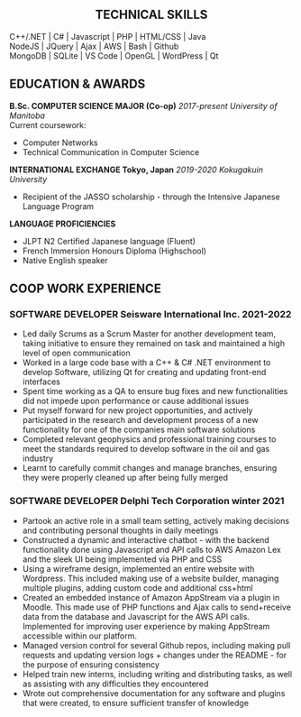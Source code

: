 ## <center> **TECHNICAL SKILLS**

C++/.NET | C# | Javascript | PHP | HTML/CSS | Java  
NodeJS | JQuery | Ajax | AWS | Bash | Github  
MongoDB | SQLite | VS Code | OpenGL | WordPress | Qt 

## **EDUCATION & AWARDS**   
**B.Sc. COMPUTER SCIENCE MAJOR (Co-op)**			  *2017-present
University of Manitoba*  
Current coursework: 
- Computer Networks
- Technical Communication in Computer Science
		     
**INTERNATIONAL EXCHANGE Tokyo, Japan**
*2019-2020 Kokugakuin University*  
- Recipient of the JASSO scholarship - through the Intensive 
Japanese Language Program

**LANGUAGE PROFICIENCIES**                                              
- JLPT N2 Certified Japanese language (Fluent)
- French Immersion Honours Diploma (Highschool)
- Native English speaker

## **COOP WORK EXPERIENCE** 
### **SOFTWARE DEVELOPER Seisware International Inc.		      2021-2022**
- Led daily Scrums as a Scrum Master for another development team, taking initiative to ensure they remained on task and maintained a high level of open communication
- Worked in a large code base with a C++ & C# .NET environment to develop Software, utilizing Qt for creating and updating front-end interfaces
- Spent time working as a QA to ensure bug fixes and new functionalities did not impede upon performance or cause additional issues
- Put myself forward for new project opportunities, and actively participated in the research and development process of a new functionality for one of the companies main software solutions
- Completed relevant geophysics and professional training courses to meet the standards required to develop software in the oil and gas industry
- Learnt to carefully commit changes and manage branches, ensuring they were properly cleaned up after being fully merged  
### **SOFTWARE DEVELOPER Delphi Tech Corporation		    winter 2021**
- Partook an active role in a small team setting, actively making decisions and contributing personal thoughts in daily meetings
- Constructed a dynamic and interactive chatbot - with the backend functionality done using Javascript and API calls to AWS Amazon Lex and the sleek UI being implemented via PHP and CSS
- Using a wireframe design, implemented an entire website with Wordpress. This included making use of a website builder, managing multiple plugins, adding custom code and additional css+html
- Created an embedded instance of Amazon AppStream via a plugin in Moodle. This made use of PHP functions and Ajax calls to send+receive data from the database and Javascript for the AWS API calls. Implemented for improving user experience by making AppStream accessible within our platform.
- Managed version control for several Github repos, including making pull requests and updating version logs + changes under the README - for the purpose of ensuring consistency
- Helped train new interns, including writing and distributing tasks, as well as assisting with any difficulties they encountered
- Wrote out comprehensive documentation for any software and plugins that were created, to ensure sufficient transfer of knowledge
